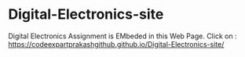 # Digital-Electronics-site
Digital Electronics Assignment is EMbeded in this Web Page. 
Click on : https://codeexpartprakashgithub.github.io/Digital-Electronics-site/
